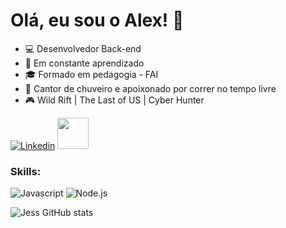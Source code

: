 # Olá, eu sou o Alex! :space_invader:

- :computer: Desenvolvedor Back-end
- :open_book: Em constante aprendizado
- :mortar_board: Formado em pedagogia - FAI
- :shower: Cantor de chuveiro e apoixonado por correr no tempo livre
- :video_game: Wild Rift | The Last of US | Cyber Hunter

[![Linkedin](https://img.shields.io/badge/LinkedIn-0077B5?style=flat&logo=linkedin)](https://www.linkedin.com/in/jessicamedeirospocarli/)
<a href="alexandrocunha4@gmail.com">
<img src="https://tenor.com/pt-BR/view/trial-gif-25576997" width="50px" />
</a>

### Skills:

![Javascript](https://img.shields.io/badge/Javascript-282C34?style=flat&logo=javascript)
![Node.js](https://img.shields.io/badge/Node.js-282C34?logo=node.js)


![Jess GitHub stats](https://github-readme-stats.vercel.app/api?username=AlexandroCunha&show_icons=true&theme=radical)
